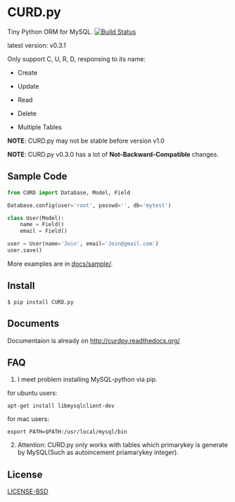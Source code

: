CURD.py
=======

Tiny Python ORM for MySQL.
[![Build Status](https://travis-ci.org/hit9/CURD.py.png?branch=master)](https://travis-ci.org/hit9/CURD.py)

latest version: v0.3.1

Only support C, U, R, D, responsing to its name:

- Create

- Update

- Read

- Delete

- Multiple Tables

**NOTE**: CURD.py may not be stable before version v1.0

**NOTE**: CURD.py v0.3.0 has a lot of **Not-Backward-Compatible** changes.

Sample Code
-----------

```python
from CURD import Database, Model, Field

Database.config(user='root', passwd='', db='mytest')

class User(Model):
    name = Field()
    email = Field()

user = User(name='Join', email='Join@gmail.com')
user.save()
```

More examples are in [docs/sample/](http://github.com/hit9/CURD.py/tree/master/docs/sample).

Install
-------

    $ pip install CURD.py

Documents
---------

Documentaion is already on http://curdpy.readthedocs.org/

FAQ
---

1. I meet problem installing MySQL-python via pip.

  for ubuntu users:
  ```
  apt-get install libmysqlclient-dev
  ```

  for mac users:
  ```
  export PATH=$PATH:/usr/local/mysql/bin
  ```

2. Attention: CURD.py only works with tables which primarykey is generate by MySQL(Such as autoincement priamarykey integer).

License
-------

[LICENSE-BSD](https://github.com/hit9/CURD.py/blob/master/LICENSE-BSD)
